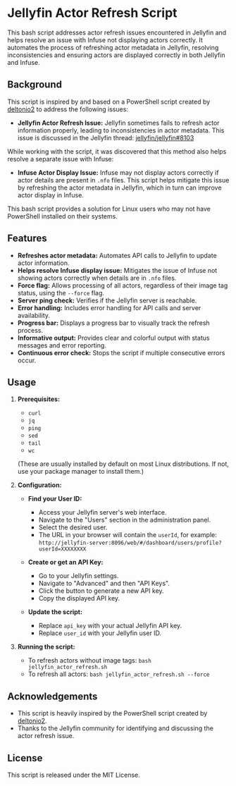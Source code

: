 # Jellyfin Actor Refresh Script

This bash script addresses actor refresh issues encountered in Jellyfin and helps resolve an issue with Infuse not displaying actors correctly. It automates the process of refreshing actor metadata in Jellyfin, resolving inconsistencies and ensuring actors are displayed correctly in both Jellyfin and Infuse.

## Background

This script is inspired by and based on a PowerShell script created by [deltonio2](https://github.com/deltonio2) to address the following issues:

- **Jellyfin Actor Refresh Issue:** Jellyfin sometimes fails to refresh actor information properly, leading to inconsistencies in actor metadata. This issue is discussed in the Jellyfin thread: [jellyfin/jellyfin#8103](https://github.com/jellyfin/jellyfin/issues/8103)

While working with the script, it was discovered that this method also helps resolve a separate issue with Infuse:

- **Infuse Actor Display Issue:** Infuse may not display actors correctly if actor details are present in `.nfo` files. This script helps mitigate this issue by refreshing the actor metadata in Jellyfin, which in turn can improve actor display in Infuse.

This bash script provides a solution for Linux users who may not have PowerShell installed on their systems.

## Features

- **Refreshes actor metadata:** Automates API calls to Jellyfin to update actor information.
- **Helps resolve Infuse display issue:** Mitigates the issue of Infuse not showing actors correctly when details are in `.nfo` files.
- **Force flag:** Allows processing of all actors, regardless of their image tag status, using the `--force` flag.
- **Server ping check:** Verifies if the Jellyfin server is reachable.
- **Error handling:** Includes error handling for API calls and server availability.
- **Progress bar:** Displays a progress bar to visually track the refresh process.
- **Informative output:** Provides clear and colorful output with status messages and error reporting.
- **Continuous error check:** Stops the script if multiple consecutive errors occur.

## Usage

1. **Prerequisites:**
   - `curl`
   - `jq`
   - `ping`
   - `sed`
   - `tail`
   - `wc`

   (These are usually installed by default on most Linux distributions. If not, use your package manager to install them.)

2. **Configuration:**
   - **Find your User ID:**
     - Access your Jellyfin server's web interface.
     - Navigate to the "Users" section in the administration panel.
     - Select the desired user.
     - The URL in your browser will contain the `userId`, for example: `http://jellyfin-server:8096/web/#/dashboard/users/profile?userId=XXXXXXXX` 
   - **Create or get an API Key:**
     - Go to your Jellyfin settings.
     - Navigate to "Advanced" and then "API Keys".
     - Click the button to generate a new API key.
     - Copy the displayed API key.

   - **Update the script:**
     - Replace `api_key` with your actual Jellyfin API key.
     - Replace `user_id` with your Jellyfin user ID.

3. **Running the script:**
   - To refresh actors without image tags: `bash jellyfin_actor_refresh.sh`
   - To refresh all actors: `bash jellyfin_actor_refresh.sh --force`

## Acknowledgements

- This script is heavily inspired by the PowerShell script created by [deltonio2](https://github.com/deltonio2).
- Thanks to the Jellyfin community for identifying and discussing the actor refresh issue.

## License

This script is released under the MIT License.
